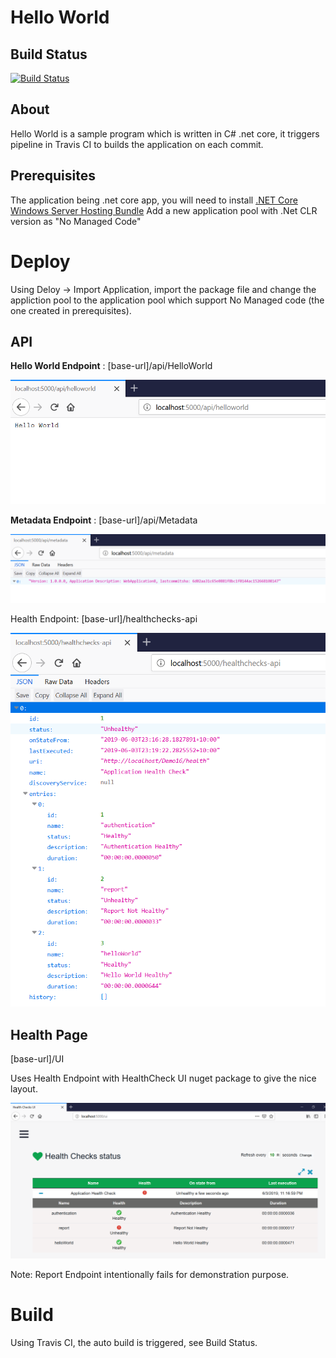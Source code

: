 # Hello World


## Build Status
[![Build Status](https://travis-ci.org/mihirpsheth/CI.svg?branch=master)](https://travis-ci.org/mihirpsheth/CI)

## About

Hello World is a sample program which is written in C# .net core, it triggers pipeline in Travis CI to builds the application on each commit.

## Prerequisites

The application being .net core app, you will need to install [.NET Core Windows Server Hosting Bundle](https://dotnet.microsoft.com/download/dotnet-core/2.2) 
Add a new application pool with .Net CLR version as "No Managed Code"

# Deploy

Using Deloy -> Import Application, import the package file and change the appliction pool to the application pool which support No Managed code (the one created in prerequisites).

## API

**Hello World Endpoint** : [base-url]/api/HelloWorld

[![Hello World API](https://github.com/mihirpsheth/CI/blob/master/Raw/HelloWorldAPI.png "Hello World API")](https://github.com/mihirpsheth/CI/blob/master/Raw/HelloWorldAPI.png "Hello World API")

**Metadata Endpoint** : [base-url]/api/Metadata

[![Metadata API](https://github.com/mihirpsheth/CI/blob/master/Raw/Metadata.png "Metadata API")](https://github.com/mihirpsheth/CI/blob/master/Raw/Metadata.png "Metadata API")

Health Endpoint: [base-url]/healthchecks-api

[![Health API](https://github.com/mihirpsheth/CI/blob/master/Raw/Health%20API.png "Health API")](https://github.com/mihirpsheth/CI/blob/master/Raw/Health%20API.png "Health API")


## Health Page

[base-url]/UI

Uses Health Endpoint with HealthCheck UI nuget package to give the nice layout.

[![Health UI](https://github.com/mihirpsheth/CI/blob/master/Raw/Health.png "Health UI")](https://github.com/mihirpsheth/CI/blob/master/Raw/Health.png "Health UI")

Note: Report Endpoint intentionally fails for demonstration purpose.

# Build

Using Travis CI, the auto build is triggered, see Build Status.
